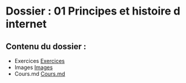 # Dossier : 01 Principes et histoire d internet
 
 ## Contenu du dossier : 
- Exercices [Exercices](./Exercices)
- Images [Images](./Images)
- Cours.md [Cours.md](./Cours.md)
